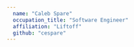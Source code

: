 ```yaml
---
  name: "Caleb Spare"
  occupation_title: "Software Engineer"
  affiliation: "Liftoff"
  github: "cespare"
---
```

